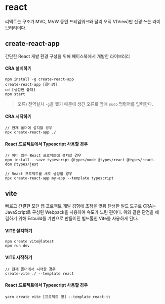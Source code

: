 # react

리액트는 구조가 MVC, MVW 등인 프레임워크와 달리 오직 V(View)만 신경 쓰는 라이브러리이다.

## create-react-app

간단한 React 개발 환경 구성을 위해 페이스북에서 개발한 라이브러리


#### CRA 설치하기
```console
npm install -g create-react-app
create-react-app [폴더명]
cd [생성한 폴더]
npm start
```

> 오류) 전역설치 `-g`을 했기 때문에 생긴 오류로 앞에 `sudo` 명령어를 입력한다.

#### CRA 시작하기

```console
// 현재 폴더에 설치할 경우
npx create-react-app ./
```

#### React 프로젝트에서 Typescript 사용할 경우

```console
// 이미 있는 React 프로젝트에 설치할 경우
npm install --save typescript @types/node @types/react @types/react-dom @types/jest
```

```console
// React 프로젝트를 새로 생성할 경우
npx create-react-app my-app --template typescript
```

## vite

빠르고 간결한 모던 웹 프로젝트 개발 경험에 초점을 맞춰 탄생한 빌드 도구로 CRA는 JavaScript로 구성된 Webpack을 사용하여 속도가 느린 편이다. 위와 같은 단점을 해결하기 위해 Esbuild를 기반으로 만들어진 빌드툴인 Vite를 사용하게 된다.

#### VITE 설치하기
```console
npm create vite@latest
npm run dev
```

#### VITE 시작하기

```console
// 현재 폴더에서 시작할 경우
create-vite ./ --template react
```

#### React 프로젝트에서 Typescript 사용할 경우

```console
yarn create vite [프로젝트 명] --template react-ts
```
